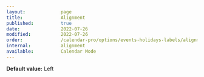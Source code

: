 ```yaml
---
layout:             page
title:              Alignment
published:          true
date:               2022-07-26
modified:           2022-07-26
order:              /calendar-pro/options/events-holidays-labels/alignment
internal:           alignment
available:          Calendar Mode
---
```

**Default value:** Left

